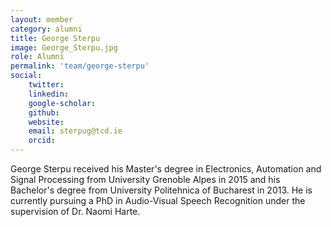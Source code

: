```yaml
---
layout: member 
category: alumni
title: George Sterpu
image: George_Sterpu.jpg
role: Alumni
permalink: 'team/george-sterpu'
social:
    twitter:
    linkedin:
    google-scholar:
    github:
    website:
    email: sterpug@tcd.ie
    orcid:
---
```


George Sterpu received his Master's degree in Electronics, Automation and Signal Processing from University Grenoble Alpes in 2015 and his Bachelor's degree from University Politehnica of Bucharest in 2013.
He is currently pursuing a PhD in Audio-Visual Speech Recognition under the supervision of Dr. Naomi Harte.
